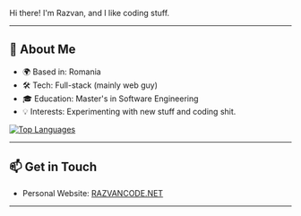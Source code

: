 Hi there!
I'm Razvan, and I like coding stuff.

---

## 🚀 About Me
- 🌍 Based in: Romania
- 🛠️ Tech: Full-stack (mainly web guy)
- 🎓 Education: Master's in Software Engineering
- 💡 Interests: Experimenting with new stuff and coding shit.

[![Top Languages](https://github-readme-stats.vercel.app/api/top-langs/?username=razvanbackpack&layout=compact&theme=radical)](https://github.com/razvanbackpack)

---

## 📫 Get in Touch
- Personal Website: [RAZVANCODE.NET](https://razvancode.net)

---
